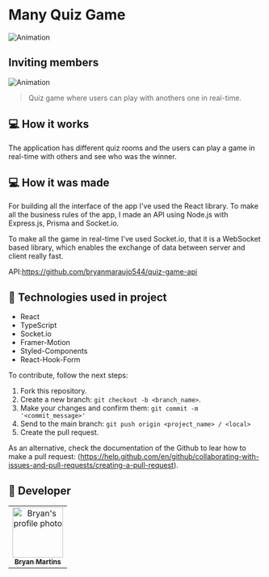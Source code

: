 # Many Quiz Game

<!---Esses são exemplos. Veja https://shields.io para outras pessoas ou para personalizar este conjunto de escudos. Você pode querer incluir dependências, status do projeto e informações de licença aqui--->

![Animation](https://user-images.githubusercontent.com/62571814/163643901-fc85454f-2818-4691-9624-4d657be93819.gif)


## Inviting members
![Animation](https://user-images.githubusercontent.com/62571814/163644434-0e063a6d-8517-4daf-94b7-6142ca4154c4.gif)

> Quiz game where users can play with anothers one in real-time.

## 💻 How it works

The application has different quiz rooms and the users can play a game in real-time with others and see who was the winner.

## 💻 How it was made

For building all the interface of the app I've used the React library. To make all the business rules of the app, I made an API using Node.js with Express.js, Prisma and Socket.io.

To make all the game in real-time I've used Socket.io, that it is a WebSocket based library, which enables the exchange of data between server and client really fast.

API:https://github.com/bryanmaraujo544/quiz-game-api

## 🚀 Technologies used in project

- React
- TypeScript
- Socket.io
- Framer-Motion
- Styled-Components
- React-Hook-Form

To contribute, follow the next steps:

1. Fork this repository.
2. Create a new branch: `git checkout -b <branch_name>`.
3. Make your changes and confirm them: `git commit -m '<commit_message>'`
4. Send to the main branch: `git push origin <project_name> / <local>`
5. Create the pull request.

As an alternative, check the documentation of the Github to lear how to make a pull request: (https://help.github.com/en/github/collaborating-with-issues-and-pull-requests/creating-a-pull-request).

## 🤝 Developer

<table>
  <tr>
    <td align="center">
      <a href="#">
        <img src="https://github.com/bryanmaraujo544.png" width="100px;" alt="Bryan's profile photo"/><br>
        <sub>
          <b>Bryan Martins</b>
        </sub>
      </a>
    </td>

</table>

